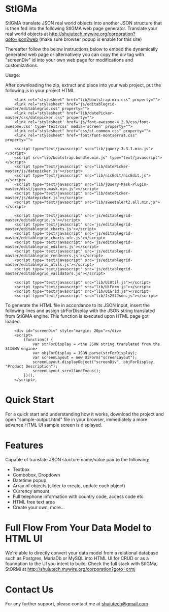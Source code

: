 # StIGMa

StIGMA translate JSON real world objects into another JSON structure that is then fed into the following StIGMA web page generator. Translate your real world objects at http://shujutech.mywire.org/corporation?goto=json2web (make sure browser popup is enable for this site)


Thereafter follow the below instructions below to embed the dynamically generated web page or alternatively you can copy the div tag with "screenDiv" id into your own web page for modifications and customizations.


Usage:
 
 After downloading the zip, extract and place into your web project, put the following js in your project HTML 

		<link rel="stylesheet" href="lib/bootstrap.min.css" property="">
		<link rel="stylesheet" href="js/editablegrid-master/editablegrid.css" property=""> 
		<link rel="stylesheet" href="lib/datePicker-master/css/datepicker.css" property="">
		<link rel='stylesheet' href='js/font-awesome-4.2.0/css/font-awesome.css' type='text/css' media='screen' property=""> 
		<link rel="stylesheet" href="css/st-common.css" property="">  
		<link rel="stylesheet" href="font/font-montserrat.css" property="">

		<script type="text/javascript" src="lib/jquery-3.3.1.min.js"></script>
		<script src="lib/bootstrap.bundle.min.js" type="text/javascript"></script>
		<script type="text/javascript" src="lib/datePicker-master/js/datepicker.js"></script>
		<script type="text/javascript" src="lib/nicEdit/nicEdit.js"></script>
		<script type="text/javascript" src="lib/jQuery-Mask-Plugin-master/dist/jquery.mask.min.js"></script>
		<script type="text/javascript" src="lib/datePicker-master/js/datepicker.js"></script>
		<script type="text/javascript" src="lib/sweetalert2.all.min.js"></script>

		<script type='text/javascript' src='js/editablegrid-master/editablegrid.js'></script>
		<script type='text/javascript' src='js/editablegrid-master/editablegrid_charts.js'></script>
		<script type='text/javascript' src='js/editablegrid-master/editablegrid_charts_ofc.js'></script>
		<script type='text/javascript' src='js/editablegrid-master/editablegrid_editors.js'></script>
		<script type='text/javascript' src='js/editablegrid-master/editablegrid_renderers.js'></script>
		<script type='text/javascript' src='js/editablegrid-master/editablegrid_utils.js'></script>
		<script type='text/javascript' src='js/editablegrid-master/editablegrid_validators.js'></script>

		<script type="text/javascript" src="lib/UiUtil.js"></script>
		<script type="text/javascript" src="lib/UiForm.js"></script>   
		<script type="text/javascript" src="lib/UiGrid.js"></script>   
		<script type="text/javascript" src="lib/Js2StJson.js"></script>
    
To generate the HTML file in accordance to its JSON input, insert the following lines and assign strForDisplay with the JSON string translated from StIGMA engine. This function is executed upon HTML page got loaded.

		<div id="screenDiv" style="margin: 20px"></div>
		<script>
			(function() {
				var strForDisplay = <the JSON string translated from the StIGMA engine>
				var objForDisplay = JSON.parse(strForDisplay);
				var screenLayout = new UiForm("screenLayout");
				screenLayout.displayObject("screenDiv", objForDisplay, "Product Description");
				screenLayout.scrollAndFocus();
			})();
		</script>, 


# Quick Start

For a quick start and understanding how it works, download the project and open "sample-output.html" file in your browser, immediately a more advance HTML UI sample screen is displayed.


# Features

Capable of translate JSON stucture name/value pair to the following:

- Textbox
- Combobox, Dropdown
- Datetime popup
- Array of objects (slider to create, update each object)
- Currency amount
- Full telephone information with country code, access code etc
- HTML free text area
- Create your own, more...


# Full Flow From Your Data Model to HTML UI

We're able to directly convert your data model from a relational database such as Postgres, MariaDb or MySQL into HTML UI for CRUD or as a foundation to the UI you intent to build. Check the full stack with StIGMa, StORMi at http://shujutech.mywire.org/corporation?goto=ormj



# Contact Us

For any further support, please contact me at shujutech@gmail.com



